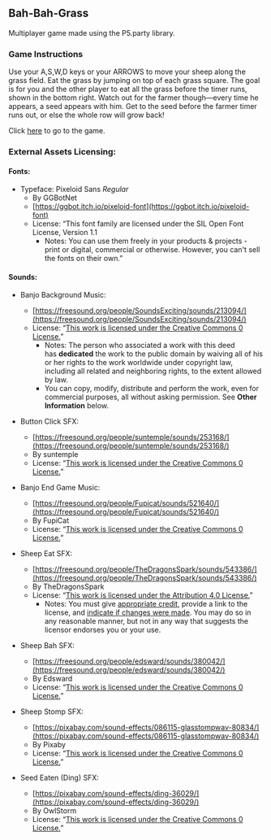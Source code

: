 ## Bah-Bah-Grass

Multiplayer game made using the P5.party library.

### Game Instructions

Use your A,S,W,D keys or your ARROWS to move your sheep along the grass field. Eat the grass by jumping on top of each grass square.
The goal is for you and the other player to eat all the grass before the timer runs, shown in the bottom right.
Watch out for the farmer though—every time he appears, a seed appears with him. Get to the seed before the farmer timer runs out, or else the whole row will grow back!

Click [here](https://mjgomsa.github.io/bah-bah-grass/index.html) to go to the game.

### External Assets Licensing:

#### Fonts:

- Typeface: Pixeloid Sans _Regular_
  - By GGBotNet
  - [https://ggbot.itch.io/pixeloid-font](https://ggbot.itch.io/pixeloid-font)
  - License: “This font family are licensed under the SIL Open Font License, Version 1.1
    - Notes: You can use them freely in your products & projects - print or digital, commercial or otherwise. However, you can't sell the fonts on their own.”

#### Sounds:

- Banjo Background Music:

  - [https://freesound.org/people/SoundsExciting/sounds/213094/](https://freesound.org/people/SoundsExciting/sounds/213094/)
  - License: “[This work is licensed under the Creative Commons 0 License.](http://creativecommons.org/publicdomain/zero/1.0/)”
    - Notes: The person who associated a work with this deed has **dedicated** the work to the public domain by waiving all of his or her rights to the work worldwide under copyright law, including all related and neighboring rights, to the extent allowed by law.
    - You can copy, modify, distribute and perform the work, even for commercial purposes, all without asking permission. See **Other Information** below.

- Button Click SFX:

  - [https://freesound.org/people/suntemple/sounds/253168/](https://freesound.org/people/suntemple/sounds/253168/)
  - By suntemple
  - License: “[This work is licensed under the Creative Commons 0 License.](http://creativecommons.org/publicdomain/zero/1.0/)”

- Banjo End Game Music:

  - [https://freesound.org/people/Fupicat/sounds/521640/](https://freesound.org/people/Fupicat/sounds/521640/)
  - By FupiCat
  - License: “[This work is licensed under the Creative Commons 0 License.](http://creativecommons.org/publicdomain/zero/1.0/)”

- Sheep Eat SFX:

  - [https://freesound.org/people/TheDragonsSpark/sounds/543386/](https://freesound.org/people/TheDragonsSpark/sounds/543386/)
  - By TheDragonsSpark
  - License: “[This work is licensed under the Attribution 4.0 License.](https://creativecommons.org/licenses/by/4.0/)”
    - Notes: You must give [appropriate credit](https://creativecommons.org/licenses/by/4.0/#), provide a link to the license, and [indicate if changes were made](https://creativecommons.org/licenses/by/4.0/#). You may do so in any reasonable manner, but not in any way that suggests the licensor endorses you or your use.

- Sheep Bah SFX:

  - [https://freesound.org/people/edsward/sounds/380042/](https://freesound.org/people/edsward/sounds/380042/)
  - By Edsward
  - License: “[This work is licensed under the Creative Commons 0 License.](http://creativecommons.org/publicdomain/zero/1.0/)”

- Sheep Stomp SFX:

  - [https://pixabay.com/sound-effects/086115-glasstompwav-80834/](https://pixabay.com/sound-effects/086115-glasstompwav-80834/)
  - By Pixaby
  - License: “[This work is licensed under the Creative Commons 0 License.](http://creativecommons.org/publicdomain/zero/1.0/)”

- Seed Eaten (Ding) SFX:
  - [https://pixabay.com/sound-effects/ding-36029/](https://pixabay.com/sound-effects/ding-36029/)
  - By OwlStorm
  - License: “[This work is licensed under the Creative Commons 0 License.](http://creativecommons.org/publicdomain/zero/1.0/)”
